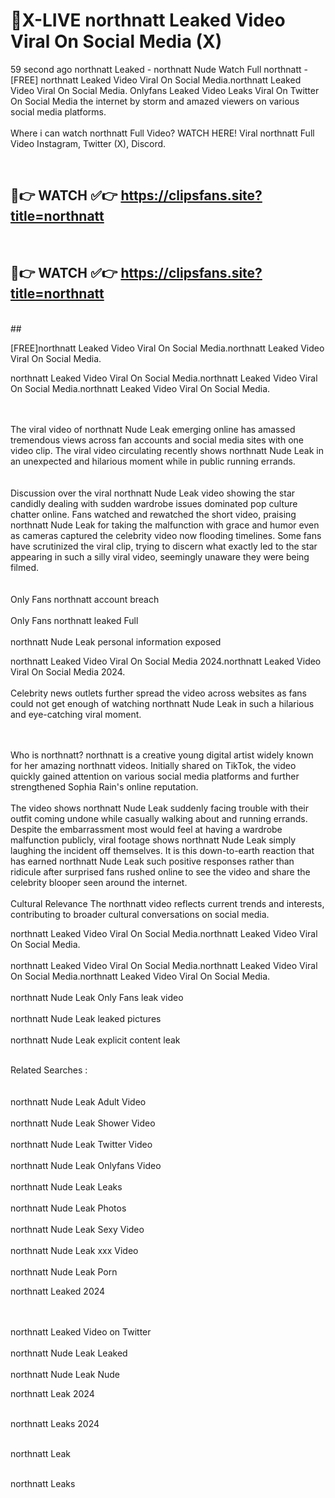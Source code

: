 # 🔴X-LIVE northnatt Leaked Video Viral On Social Media (X)<br>


59 second ago northnatt Leaked  - northnatt Nude  Watch Full northnatt - [FREE] northnatt Leaked Video Viral On Social Media.northnatt Leaked Video Viral On Social Media.   Onlyfans Leaked Video Leaks Viral On Twitter On Social Media the internet by storm and amazed viewers on various social media platforms. <br><br>
Where i can watch northnatt Full Video? WATCH HERE! Viral northnatt Full Video Instagram, Twitter (X), Discord. <br>


 <br>

##  🔴👉 WATCH ✅👉  <a href="https://clipsfans.site?title=northnatt&ref=git">https://clipsfans.site?title=northnatt</a> <br>
  <br>

##  🔴👉 WATCH ✅👉  <a href="https://clipsfans.site?title=northnatt&ref=git">https://clipsfans.site?title=northnatt</a> <br>
  <br>
  ##



[FREE]northnatt Leaked Video Viral On Social Media.northnatt Leaked Video Viral On Social Media. <br>

northnatt Leaked Video Viral On Social Media.northnatt Leaked Video Viral On Social Media.northnatt Leaked Video Viral On Social Media. <br>


  <br>

  <br>
The viral video of northnatt Nude Leak emerging online has amassed tremendous views across fan accounts and social media sites with one video clip. The viral video circulating recently shows northnatt Nude Leak in an unexpected and hilarious moment while in public running errands.<br>
<br>


<br>
Discussion over the viral northnatt Nude Leak video showing the star candidly dealing with sudden wardrobe issues dominated pop culture chatter online. Fans watched and rewatched the short video, praising northnatt Nude Leak for taking the malfunction with grace and humor even as cameras captured the celebrity video now flooding timelines. Some fans have scrutinized the viral clip, trying to discern what exactly led to the star appearing in such a silly viral video, seemingly unaware they were being filmed.<br>
<br>
<br> 
Only Fans northnatt account breach<br>
<br>
Only Fans northnatt leaked Full <br>
<br>
northnatt Nude Leak personal information exposed<br>

northnatt Leaked Video Viral On Social Media 2024.northnatt Leaked Video Viral On Social Media 2024. <br>
<br>
Celebrity news outlets further spread the video across websites as fans could not get enough of watching northnatt Nude Leak in such a hilarious and eye-catching viral moment.<br>
<br>

<br>
Who is northnatt? northnatt is a creative young digital artist widely known for her amazing northnatt videos. Initially shared on TikTok, the video quickly gained attention on various social media platforms and further strengthened Sophia Rain's online reputation.<br>
<br>
The video shows northnatt Nude Leak suddenly facing trouble with their outfit coming undone while casually walking about and running errands. Despite the embarrassment most would feel at having a wardrobe malfunction publicly, viral footage shows northnatt Nude Leak simply laughing the incident off themselves. It is this down-to-earth reaction that has earned northnatt Nude Leak such positive responses rather than ridicule after surprised fans rushed online to see the video and share the celebrity blooper seen around the internet.<br>
<br>
Cultural Relevance The northnatt video reflects current trends and interests, contributing to broader cultural conversations on social media.<br>

northnatt Leaked Video Viral On Social Media.northnatt Leaked Video Viral On Social Media.<br>
<br>
northnatt Leaked Video Viral On Social Media.northnatt Leaked Video Viral On Social Media.northnatt Leaked Video Viral On Social Media.<br>
<br>
northnatt Nude Leak Only Fans leak video<br>
<br>
northnatt Nude Leak leaked pictures<br>
<br>
northnatt Nude Leak explicit content leak<br>


<br>
Related Searches :<br>
<br>

<br>
northnatt Nude Leak Adult Video<br>
<br>
northnatt Nude Leak Shower Video<br>
<br>
northnatt Nude Leak Twitter Video<br>
<br>
northnatt Nude Leak Onlyfans Video<br>
<br>
northnatt Nude Leak Leaks<br>
<br>
northnatt Nude Leak Photos<br>

<br>
northnatt Nude Leak Sexy Video<br>
<br>
northnatt Nude Leak xxx Video<br>
<br>
northnatt Nude Leak Porn<br>

northnatt  Leaked 2024 <br> <br>
<br>

northnatt Leaked Video on Twitter <br>
<br>
northnatt Nude Leak Leaked<br>
<br>
northnatt Nude Leak Nude<br>


northnatt  Leak 2024 <br> <br>



northnatt  Leaks 2024 <br> <br>



 
northnatt  Leak<br> <br>



northnatt  Leaks<br> <br>





</p>




 



</p>










